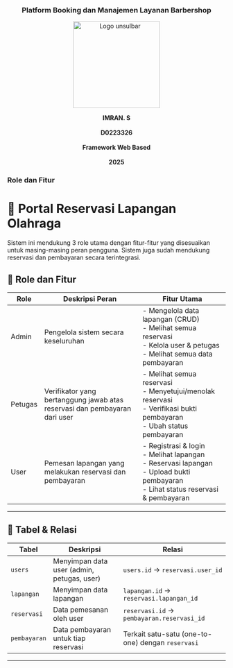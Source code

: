 <!-- <p align="center"><a href="https://laravel.com" target="_blank"><img src="https://raw.githubusercontent.com/laravel/art/master/logo-lockup/5%20SVG/2%20CMYK/1%20Full%20Color/laravel-logolockup-cmyk-red.svg" width="400" alt="Laravel Logo"></a></p>

<p align="center">
<a href="https://github.com/laravel/framework/actions"><img src="https://github.com/laravel/framework/workflows/tests/badge.svg" alt="Build Status"></a>
<a href="https://packagist.org/packages/laravel/framework"><img src="https://img.shields.io/packagist/dt/laravel/framework" alt="Total Downloads"></a>
<a href="https://packagist.org/packages/laravel/framework"><img src="https://img.shields.io/packagist/v/laravel/framework" alt="Latest Stable Version"></a>
<a href="https://packagist.org/packages/laravel/framework"><img src="https://img.shields.io/packagist/l/laravel/framework" alt="License"></a>
</p>

## About Laravel

Laravel is a web application framework with expressive, elegant syntax. We believe development must be an enjoyable and creative experience to be truly fulfilling. Laravel takes the pain out of development by easing common tasks used in many web projects, such as:

- [Simple, fast routing engine](https://laravel.com/docs/routing).
- [Powerful dependency injection container](https://laravel.com/docs/container).
- Multiple back-ends for [session](https://laravel.com/docs/session) and [cache](https://laravel.com/docs/cache) storage.
- Expressive, intuitive [database ORM](https://laravel.com/docs/eloquent).
- Database agnostic [schema migrations](https://laravel.com/docs/migrations).
- [Robust background job processing](https://laravel.com/docs/queues).
- [Real-time event broadcasting](https://laravel.com/docs/broadcasting).

Laravel is accessible, powerful, and provides tools required for large, robust applications.

## Learning Laravel

Laravel has the most extensive and thorough [documentation](https://laravel.com/docs) and video tutorial library of all modern web application frameworks, making it a breeze to get started with the framework.

You may also try the [Laravel Bootcamp](https://bootcamp.laravel.com), where you will be guided through building a modern Laravel application from scratch.

If you don't feel like reading, [Laracasts](https://laracasts.com) can help. Laracasts contains thousands of video tutorials on a range of topics including Laravel, modern PHP, unit testing, and JavaScript. Boost your skills by digging into our comprehensive video library.

## Laravel Sponsors

We would like to extend our thanks to the following sponsors for funding Laravel development. If you are interested in becoming a sponsor, please visit the [Laravel Partners program](https://partners.laravel.com).

### Premium Partners

- **[Vehikl](https://vehikl.com/)**
- **[Tighten Co.](https://tighten.co)**
- **[Kirschbaum Development Group](https://kirschbaumdevelopment.com)**
- **[64 Robots](https://64robots.com)**
- **[Curotec](https://www.curotec.com/services/technologies/laravel/)**
- **[DevSquad](https://devsquad.com/hire-laravel-developers)**
- **[Redberry](https://redberry.international/laravel-development/)**
- **[Active Logic](https://activelogic.com)**

## Contributing

Thank you for considering contributing to the Laravel framework! The contribution guide can be found in the [Laravel documentation](https://laravel.com/docs/contributions).

## Code of Conduct

In order to ensure that the Laravel community is welcoming to all, please review and abide by the [Code of Conduct](https://laravel.com/docs/contributions#code-of-conduct).

## Security Vulnerabilities

If you discover a security vulnerability within Laravel, please send an e-mail to Taylor Otwell via [taylor@laravel.com](mailto:taylor@laravel.com). All security vulnerabilities will be promptly addressed.

## License

The Laravel framework is open-sourced software licensed under the [MIT license](https://opensource.org/licenses/MIT). -->

<br>
<h3 align="center">Platform Booking dan Manajemen Layanan Barbershop</h3>
<p align="center">
  <img src="https://github.com/user-attachments/assets/8959c24a-9c85-4558-bef0-a95cdae59a86" alt="Logo unsulbar" width="200"/>
</p>

<p align="center">
  <strong>IMRAN. S</strong><br/><br/>
  <strong>D0223326</strong><br/><br/>
  <strong>Framework Web Based</strong><br/><br/>
  <strong>2025</strong>
</p>

<h3>Role dan Fitur</h3>

# 🎾 Portal Reservasi Lapangan Olahraga

Sistem ini mendukung 3 role utama dengan fitur-fitur yang disesuaikan untuk masing-masing peran pengguna. Sistem juga sudah mendukung reservasi dan pembayaran secara terintegrasi.

## 📌 Role dan Fitur

| Role    | Deskripsi Peran                                                                 | Fitur Utama                                                                                     |
|---------|----------------------------------------------------------------------------------|--------------------------------------------------------------------------------------------------|
| Admin   | Pengelola sistem secara keseluruhan                                             | - Mengelola data lapangan (CRUD) <br> - Melihat semua reservasi <br> - Kelola user & petugas <br> - Melihat semua data pembayaran |
| Petugas | Verifikator yang bertanggung jawab atas reservasi dan pembayaran dari user     | - Melihat semua reservasi <br> - Menyetujui/menolak reservasi <br> - Verifikasi bukti pembayaran <br> - Ubah status pembayaran |
| User    | Pemesan lapangan yang melakukan reservasi dan pembayaran                       | - Registrasi & login <br> - Melihat lapangan <br> - Reservasi lapangan <br> - Upload bukti pembayaran <br> - Lihat status reservasi & pembayaran |

---

## 🧱 Tabel & Relasi

| Tabel        | Deskripsi                                        | Relasi                                                                 |
|--------------|--------------------------------------------------|------------------------------------------------------------------------|
| `users`      | Menyimpan data user (admin, petugas, user)       | `users.id` → `reservasi.user_id`                                      |
| `lapangan`   | Menyimpan data lapangan                          | `lapangan.id` → `reservasi.lapangan_id`                               |
| `reservasi`  | Data pemesanan oleh user                         | `reservasi.id` → `pembayaran.reservasi_id`                            |
| `pembayaran` | Data pembayaran untuk tiap reservasi             | Terkait satu-satu (one-to-one) dengan `reservasi`                      |

---

